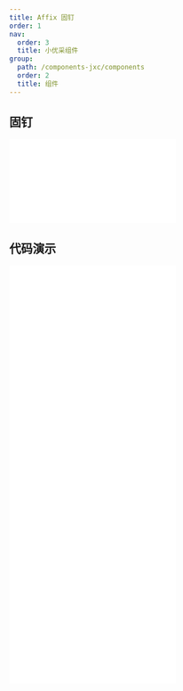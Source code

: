 ```yaml
---
title: Affix 固钉
order: 1
nav:
  order: 3
  title: 小优采组件
group:
  path: /components-jxc/components
  order: 2
  title: 组件
---
```


## 固钉

<div>
<embed src="@docs-common/affix/index.md"></embed>
</div>
        
## 代码演示

<Row gutter=8>

  <Col span=12>
    
  <div class="code-box"><embed src="@abiz-rc-jxc/affix/demo/basic-affix-jxc.md"></embed></div>
          
  <div class="code-box"><embed src="@abiz-rc-jxc/affix/demo/target-affix-jxc.md"></embed></div>
          
  </Col>
          
  <Col span=12>
    
  <div class="code-box"><embed src="@abiz-rc-jxc/affix/demo/on-change-affix-jxc.md"></embed></div>
          
  <div class="code-box"><embed src="@abiz-rc-jxc/affix/demo/debug-affix-jxc.md"></embed></div>
          
  </Col>
          
</Row>
        
<div><embed src="@docs-common/affix/index-api.md"></embed><div>
        